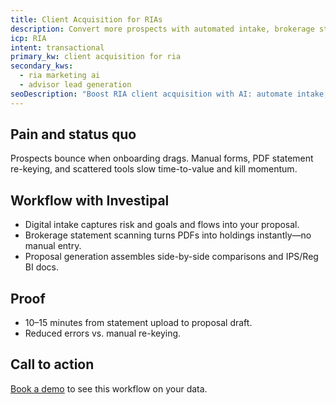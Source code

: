 ```yaml
---
title: Client Acquisition for RIAs
description: Convert more prospects with automated intake, brokerage statement scanning, and proposal generation.
icp: RIA
intent: transactional
primary_kw: client acquisition for ria
secondary_kws:
  - ria marketing ai
  - advisor lead generation
seoDescription: "Boost RIA client acquisition with AI: automate intake, scan brokerage statements, and generate compliance-ready proposals."
---
```


## Pain and status quo

Prospects bounce when onboarding drags. Manual forms, PDF statement re-keying, and scattered tools slow time-to-value and kill momentum.

## Workflow with Investipal

- Digital intake captures risk and goals and flows into your proposal.
- Brokerage statement scanning turns PDFs into holdings instantly—no manual entry.
- Proposal generation assembles side-by-side comparisons and IPS/Reg BI docs.

## Proof

- 10–15 minutes from statement upload to proposal draft.
- Reduced errors vs. manual re-keying.

## Call to action

[Book a demo](/book-a-demo) to see this workflow on your data.


